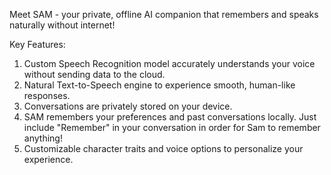 Meet SAM - your private, offline AI companion that remembers and speaks naturally without internet!

Key Features:
1. Custom Speech Recognition model accurately understands your voice without sending data to the cloud.
2. Natural Text-to-Speech engine to experience smooth, human-like responses.
3. Conversations are privately stored on your device.
4. SAM remembers your preferences and past conversations locally. Just include "Remember" in your conversation in order for Sam to remember anything!
5. Customizable character traits and voice options to personalize your experience.